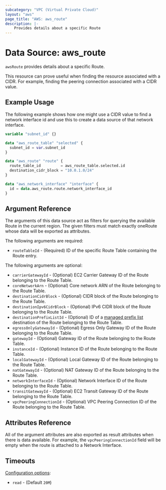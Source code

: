 ```yaml
---
subcategory: "VPC (Virtual Private Cloud)"
layout: "aws"
page_title: "AWS: aws_route"
description: |-
    Provides details about a specific Route
---
```


# Data Source: aws_route

`awsRoute` provides details about a specific Route.

This resource can prove useful when finding the resource associated with a CIDR. For example, finding the peering connection associated with a CIDR value.

## Example Usage

The following example shows how one might use a CIDR value to find a network interface id and use this to create a data source of that network interface.

```terraform
variable "subnet_id" {}

data "aws_route_table" "selected" {
  subnet_id = var.subnet_id
}

data "aws_route" "route" {
  route_table_id         = aws_route_table.selected.id
  destination_cidr_block = "10.0.1.0/24"
}

data "aws_network_interface" "interface" {
  id = data.aws_route.route.network_interface_id
}
```

## Argument Reference

The arguments of this data source act as filters for querying the available Route in the current region. The given filters must match exactly oneRoute whose data will be exported as attributes.

The following arguments are required:

* `routeTableId` - (Required) ID of the specific Route Table containing the Route entry.

The following arguments are optional:

* `carrierGatewayId` - (Optional) EC2 Carrier Gateway ID of the Route belonging to the Route Table.
* `coreNetworkArn` - (Optional) Core network ARN of the Route belonging to the Route Table.
* `destinationCidrBlock` - (Optional) CIDR block of the Route belonging to the Route Table.
* `destinationIpv6CidrBlock` - (Optional) IPv6 CIDR block of the Route belonging to the Route Table.
* `destinationPrefixListId` - (Optional) ID of a [managed prefix list](ec2_managed_prefix_list.html) destination of the Route belonging to the Route Table.
* `egressOnlyGatewayId` - (Optional) Egress Only Gateway ID of the Route belonging to the Route Table.
* `gatewayId` - (Optional) Gateway ID of the Route belonging to the Route Table.
* `instanceId` - (Optional) Instance ID of the Route belonging to the Route Table.
* `localGatewayId` - (Optional) Local Gateway ID of the Route belonging to the Route Table.
* `natGatewayId` - (Optional) NAT Gateway ID of the Route belonging to the Route Table.
* `networkInterfaceId` - (Optional) Network Interface ID of the Route belonging to the Route Table.
* `transitGatewayId` - (Optional) EC2 Transit Gateway ID of the Route belonging to the Route Table.
* `vpcPeeringConnectionId` - (Optional) VPC Peering Connection ID of the Route belonging to the Route Table.

## Attributes Reference

All of the argument attributes are also exported as result attributes when there is data available. For example, the `vpcPeeringConnectionId` field will be empty when the route is attached to a Network Interface.

## Timeouts

[Configuration options](https://developer.hashicorp.com/terraform/language/resources/syntax#operation-timeouts):

- `read` - (Default `20M`)

<!-- cache-key: cdktf-0.17.0-pre.15 input-6d1149e7a8f575127b55271da0d64d5857f9c654fe9e264908a4958431a7ee81 -->